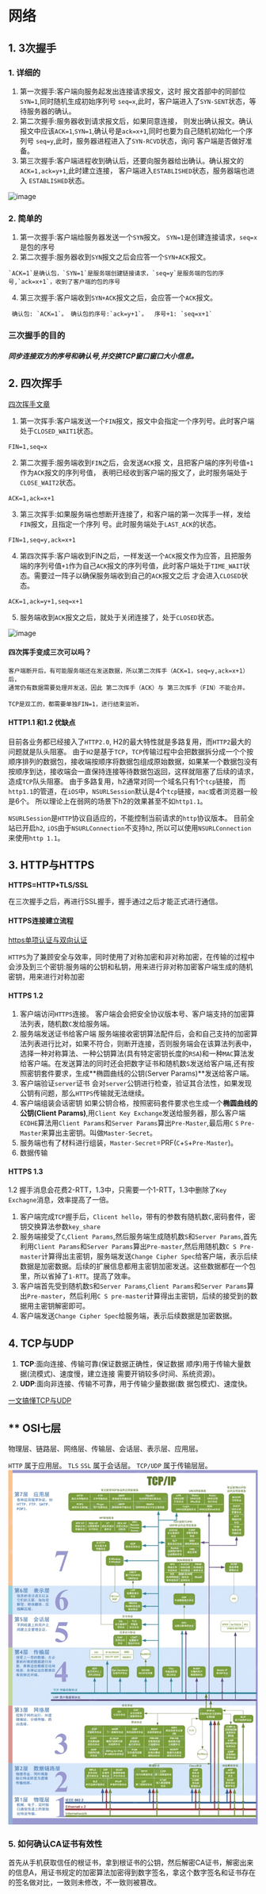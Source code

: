 # 网络
## 1. 3次握手
### 1. 详细的
1. 第一次握手:客户端向服务起发出连接请求报文，这时
报文首部中的同部位`SYN=1`,同时随机生成初始序列号 `seq=x`,此时，客户端进入了`SYN-SENT`状态，等待服务器的确认。
2. 第二次握手:服务器收到请求报文后，如果同意连接， 则发出确认报文。确认报文中应该`ACK=1`,`SYN=1`,确认号是`ack=x+1`,同时也要为自己随机初始化一个序列号
`seq=y`,此时，服务器进程进入了`SYN-RCVD`状态，询问 客户端是否做好准备。
3. 第三次握手:客户端进程收到确认后，还要向服务器给出确认。确认报文的`ACK=1,ack=y+1`,此时建立连接， 客户端进入`ESTABLISHED`状态，服务器端也进入 `ESTABLISHED`状态。

![image](https://user-images.githubusercontent.com/16182908/199427891-8404aee7-2daf-4b1e-a276-9c9e82da0103.png)

### 2. 简单的
1. 第一次握手:客户端给服务器发送一个`SYN`报文。 `SYN=1`是创建连接请求，`seq=x`是包的序号
2. 第二次握手:服务器收到`SYN`报文之后会应答一个`SYN+ACK`报文。

```
`ACK=1`是确认包，`SYN=1`是服务端创建链接请求，`seq=y`是服务端的包的序号,`ack=x+1`，收到了客户端的包的序号
```
4. 第三次握手:客户端收到`SYN+ACK`报文之后，会应答一个`ACK`报文。

```
 确认包: `ACK=1`。 确认包的序号:`ack=y+1`。  序号+1: `seq=x+1`
 ```


### 三次握手的目的

##### 同步连接双方的**序号**和**确认号**,并交换**TCP窗口窗口大小信息**。


## 2. 四次挥手

[四次挥手文章](https://blog.csdn.net/xyxyxyxyxyxyx/article/details/126183958?spm=1001.2101.3001.6661.1&utm_medium=distribute.pc_relevant_t0.none-task-blog-2%7Edefault%7EYuanLiJiHua%7EPosition-1-126183958-blog-81612379.pc_relevant_3mothn_strategy_and_data_recovery&depth_1-utm_source=distribute.pc_relevant_t0.none-task-blog-2%7Edefault%7EYuanLiJiHua%7EPosition-1-126183958-blog-81612379.pc_relevant_3mothn_strategy_and_data_recovery&utm_relevant_index=1)

1. 第一次挥手:客户端发送一个`FIN`报文，报文中会指定一个序列号。此时客户端处于`CLOSED_WAIT1`状态。

```
FIN=1,seq=x
```
2. 第二次握手:服务端收到`FIN`之后，会发送`ACK`报 文，且把客户端的序列号值`+1`作为`ACK`报文的序列号值， 表明已经收到客户端的报文了，此时服务端处于 `CLOSE_WAIT2`状态。

```
ACK=1,ack=x+1
```
3. 第三次挥手:如果服务端也想断开连接了，和客户端的第一次挥手一样，发给`FIN`报文，且指定一个序列 号。此时服务端处于`LAST_ACK`的状态。

```
FIN=1,seq=y,ack=x+1
```
4. 第四次挥手:客户端收到FIN之后，一样发送一个`ACK`报文作为应答，且把服务端的序列号值`+1`作为自己`ACK`报文的序列号值，此时客户端处于`TIME_WAIT`状 态。需要过一阵子以确保服务端收到自己的`ACK`报文之后 才会进入`CLOSED`状态。

```
ACK=1,ack=y+1,seq=x+1
```
5. 服务端收到`ACK`报文之后，就处于关闭连接了，处于`CLOSED`状态。

![image](https://user-images.githubusercontent.com/16182908/199430419-f7747cb1-8a63-4811-9dbd-67852ca0d887.png)



#### 四次挥手变成三次可以吗？

```
客户端断开后，有可能服务端还在发送数据，所以第二次挥手（ACK=1，seq=y,ack=x+1）后，
通常仍有数据需要处理并发送，因此 第二次挥手（ACK）与 第三次挥手（FIN）不能合并。

TCP是双工的，都需要单独FIN=1，进行结束监听。
```

#### HTTP1.1 和1.2 优缺点
目前各业务都已经接入了`HTTP2.0`, H2的最大特性就是多路复用，而`HTTP2`最大的问题就是队头阻塞。
由于`H2`是基于`TCP`，`TCP`传输过程中会把数据拆分成一个个按顺序排列的数据包，接收端按顺序将数据包组成原始数据，如果某一个数据包没有按顺序到达，接收端会一直保持连接等待数据包返回，这样就阻塞了后续的请求，造成`TCP`队头阻塞。  由于多路复用，h2通常对同一个域名只有1个`tcp`链接， 而`http1.1`的管道，在`iOS`中，`NSURLSession`默认是4个`tcp`链接，`mac`或者浏览器一般是6个。
所以理论上在弱网的场景下h2的效果甚至不如`http1.1`。

`NSURLSession`是`HTTP`协议自适应的，不能控制当前请求的`http`协议版本。 目前全站已开启`h2`, `iOS`由于`NSURLConnection`不支持`h2`, 所以可以使用`NSURLConnection`来使用`http 1.1`。




## 3. HTTP与HTTPS
**HTTPS=HTTP+TLS/SSL**

在三次握手之后，再进行SSL握手，握手通过之后才能正式进行通信。


#### HTTPS连接建立流程

[https单项认证与双向认证](https://blog.csdn.net/foshengtang/article/details/109111119?utm_medium=distribute.pc_relevant.none-task-blog-BlogCommendFromMachineLearnPai2-1.control&dist_request_id=&depth_1-utm_source=distribute.pc_relevant.none-task-blog-BlogCommendFromMachineLearnPai2-1.control)

 `HTTPS`为了兼顾安全与效率，同时使用了对称加密和非对称加密，在传输的过程中会涉及到三个密钥:服务端的公钥和私钥，用来进行非对称加密客户端生成的随机密钥，用来进行对称加密
 
#### HTTPS 1.2
 
1. 客户端访问`HTTPS`连接。
客户端会会把安全协议版本号、客户端支持的加密算法列表，随机数`C`发给服务端。
2. 服务端发送证书给客户端
服务端接收密钥算法配件后，会和自己支持的加密算法列表进行比对，如果不符合，则断开连接，否则服务端会在该算法列表中，选择一种对称算法、一种公钥算法(具有特定密钥⻓度的`RSA`)和一种`MAC`算法发给客户端。在发送算法的同时还会把数字证书和随机数`S`发送给客户端,还有按照密钥套件要求，生成**椭圆曲线的公钥(Server Params)**发送给客户端。
3. 客户端验证`server`证书
会对`server`公钥进行检查，验证其合法性，如果发现公钥有问题，那么`HTTPS`传输就无法继续。
4. 客户端组装会话密钥
如果公钥合格，按照密码套件要求也生成一个**椭圆曲线的公钥(Client Params)**,用`Client Key Exchange`发送给服务器，那么客户端`ECDHE`算法用`Client Params`和`Server Params`算出`Pre-Master`,最后用`C` `S` `Pre-Master`来算出主密钥。叫做`Master-Secret`。
1. 服务端也有了材料进行组装，`Master-Secret`=PRF(`C`+`S`+`Pre-Master`)。
2. 数据传输

#### HTTPS 1.3

1.2 握手消息会花费2-RTT，1.3中，只需要一个1-RTT，1.3中删除了`Key Exchagne`消息，效率提高了一倍。

1. 客户端完成`TCP`握手后，`Clicent hello`，带有的参数有随机数`C`,密码套件，密钥交换算法参数`key_share`
2. 服务端接受了`C`,`Client Params`,然后服务端生成随机数`S`和`Server Params`,首先利用`Client Params`和`Server Params`算出`Pre-master`,然后用随机数`C S Pre-master`计算得出主密钥，服务端发送`Change Cipher Spec`给客户端，表示后续数据是加密数据。后续的扩展信息都用主密钥加密发送。这些数据都在一个包里，所以省掉了`1-RTT`。提高了效率。
3. 客户端首先受到随机数`S`和`Server Params`,`Client Params`和`Server Params`算出`Pre-master`，然后利用`C S pre-master`计算得出主密钥，后续的接受到的数据用主密钥解密即可。
4. 客户端发送`Change Cipher Spec`给服务端，表示后续数据是加密数据。



## 4. TCP与UDP

1. **TCP**:面向连接、传输可靠(保证数据正确性，保证数据 顺序)用于传输大量数据(流模式)、速度慢，建立连接 需要开销较多(时间、系统资源)。
2. **UDP**:面向非连接、传输不可靠，用于传输少量数据(数 据包模式)、速度快。

[一文搞懂TCP与UDP](https://www.cnblogs.com/fundebug/p/differences-of-tcp-and-udp.html)


## ** OSI七层
物理层、链路层、网络层、传输层、会话层、表示层、应用层。

`HTTP` 属于应用层。
`TLS` `SSL` 属于会话层。
`TCP/UDP` 属于传输层层。
![](media/16151817606779.jpg)


### 5. 如何确认CA证书有效性

首先从手机获取信任的根证书，拿到根证书的公钥，然后解密CA证书，解密出来的信息A，用证书规定的加密算法加密得到数字签名，拿这个数字签名和证书存在的签名做对比，一致则未修改，不一致则被篡改。
